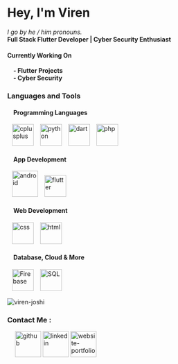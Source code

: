 <h1 align="left">Hey, I'm Viren </h1>
<!-- <p align="justify"> <img src="https://komarev.com/ghpvc/?username=viren-joshi&label=Profile%20views&color=0e75b6&style=flat" alt="viren-joshi" /> </p> -->
<p>
  <i>I go by he / him pronouns.</i>
  </br>
<b> Full Stack Flutter Developer | Cyber Security Enthusiast </b>

<h4>Currently Working On </h4>
  <b>&emsp;- Flutter Projects </b>
 </br>
  <b>&emsp;- Cyber Security </b>
 </br>
<!--   <b>&emsp;- Developing a Crowdsourcing model for Question Bank & Question Paper generation </b> -->
</p>
<!-- <p align="center"> <a href="https://github.com/ryo-ma/github-profile-trophy"><img src="https://github-profile-trophy.vercel.app/?username=viren-joshi" alt="viren-joshi" /></a> </p> -->

<h3 align="left">Languages and Tools </h3>
<h4>&emsp;Programming Languages </h4>
<p align="justify">
  &ensp; <img src="https://user-images.githubusercontent.com/73399290/213872455-3de6cacf-510a-4d89-be26-1dcf69e6fe52.png" alt="cplusplus" title="C++ Programming Language" width="50" height="50"/>
  &ensp; <img src="https://user-images.githubusercontent.com/73399290/213872573-7bf15800-f575-4d48-9626-57b85b1588ec.svg" alt="python" title="Python Programming Language" width="50" height="50"/>
  &ensp; <img src="https://www.vectorlogo.zone/logos/dartlang/dartlang-icon.svg" alt="dart" title="Dart Programming Language" width="50" height="50"/>
  &ensp; <img src="https://img.icons8.com/officel/80/null/php-logo.png" alt="php" title="PHP Programming Lanugage" width="50" height="50"/>
</p>
<h4 align="left">&emsp;App Development </h4>
<p align="left">
  &ensp; <img src="https://img.icons8.com/clouds/100/null/android.png" alt="android" title="Android OS & Development Framework" width="60" height="60"/>
  &ensp; <img src="https://www.vectorlogo.zone/logos/flutterio/flutterio-icon.svg" alt="flutter" title="Flutter Framework" width="50" height="50"/>
</p>
<h4 align="left">&emsp;Web Development </h4>
  <p align = "left">
    &ensp; <img src="https://img.icons8.com/dusk/64/null/css3.png" alt="css" title="CSS" width="50" height="50">
    &ensp; <img src="https://img.icons8.com/external-flaticons-lineal-color-flat-icons/64/null/external-html-5-mobile-app-development-flaticons-lineal-color-flat-icons.png" alt="html" title="HTML5" width="50" height="50"/>
  </p>
<h4 align="left">&emsp;Database, Cloud & More </h4>
  <p align="left">
    &ensp; <img src="https://github.com/viren-joshi/viren-joshi/assets/73399290/46d97ec0-05dc-4d0e-b412-62b61202b337" alt="Firebase" title="Firebase IaaS" height ="50">
    &ensp; <img src="https://img.icons8.com/fluency/48/null/mysql-logo.png" alt="SQL" title="MySQL" width="50" height="50"/>
  </p>


<p><img align="center" src="https://github-readme-streak-stats.herokuapp.com/?user=viren-joshi&&count_private=true&theme=radical" alt="viren-joshi" /></p>

<h3 align="justify">Contact Me : </h3>

<p align="justify">
  &emsp;
<a href="https://github.com/viren-joshi" target="_blank"><img src='https://img.icons8.com/plasticine/2x/github.png' alt='github' height='60'></a>  
<a href="https://www.linkedin.com/in/virenjoshi403" target="_blank"><img src='https://img.icons8.com/clouds/2x/linkedin.png' alt='linkedin' height='60'></a>
<a href="https://viren-joshi.github.io/"><img src="https://img.icons8.com/color/96/domain--v1.png" alt="website-portfolio" height=60></a>
</p>
